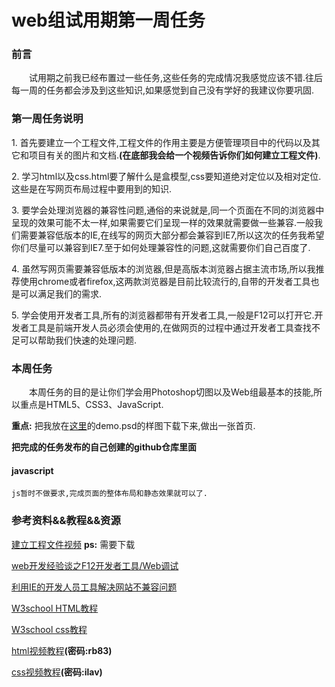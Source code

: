web组试用期第一周任务
===================
### 前言
&emsp;&emsp;试用期之前我已经布置过一些任务,这些任务的完成情况我感觉应该不错.往后每一周的任务都会涉及到这些知识,如果感觉到自己没有学好的我建议你要巩固.
### 第一周任务说明<br>
1.&nbsp;首先要建立一个工程文件,工程文件的作用主要是方便管理项目中的代码以及其它和项目有关的图片和文档.**(在底部我会给一个视频告诉你们如何建立工程文件)**.<br>

2.&nbsp;学习html以及css.html要了解什么是盒模型,css要知道绝对定位以及相对定位.这些是在写网页布局过程中要用到的知识.<br>

3.&nbsp;要学会处理浏览器的兼容性问题,通俗的来说就是,同一个页面在不同的浏览器中呈现的效果可能不太一样,如果需要它们呈现一样的效果就需要做一些兼容.一般我们需要兼容低版本的IE,在线写的网页大部分都会兼容到IE7,所以这次的任务我希望你们尽量可以兼容到IE7.至于如何处理兼容性的问题,这就需要你们自己百度了.<br>

4.&nbsp;虽然写网页需要兼容低版本的浏览器,但是高版本浏览器占据主流市场,所以我推荐使用chrome或者firefox,这两款浏览器是目前比较流行的,自带的开发者工具也是可以满足我们的需求.<br>

5.&nbsp;学会使用开发者工具,所有的浏览器都带有开发者工具,一般是F12可以打开它.开发者工具是前端开发人员必须会使用的,在做网页的过程中通过开发者工具查找不足可以帮助我们快速的处理问题.<br>

### 本周任务
&emsp;&emsp;本周任务的目的是让你们学会用Photoshop切图以及Web组最基本的技能,所以重点是HTML5、CSS3、JavaScript.

**重点:** 把我放在[这里](https://github.com/YUOL-CCY/task/blob/master/resources/demo.psd)的demo.psd的样图下载下来,做出一张首页. 

**把完成的任务发布的自己创建的github仓库里面**

#### javascript
    js暂时不做要求,完成页面的整体布局和静态效果就可以了.

### 参考资料&&教程&&资源
[建立工程文件视频](https://github.com/YUOL-CCY/task/tree/master/resources/video)  **ps:** 需要下载

[web开发经验谈之F12开发者工具/Web调试](http://www.cnblogs.com/yougewe/p/5152700.html)

[利用IE的开发人员工具解决网站不兼容问题](https://cnzhx.net/blog/ie-compatibility-developer-tools/)

[W3school HTML教程](http://www.w3school.com.cn/html/index.asp)

[W3school css教程](http://www.w3school.com.cn/css/index.asp)

[html视频教程](https://pan.baidu.com/share/init?surl=lQowwNDVeQ6icK1ejXcNyw)**(密码:rb83)**

[css视频教程](https://pan.baidu.com/s/1dqltNoCZ3yKeVz6xZWtIHA#list/path=%2F)**(密码:ilav)**




